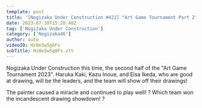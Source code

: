 ```yaml
---
template: post
title: '[Nogizaka Under Construction #422] "Art Game Tournament Part 2" 2023.07.30 OA'
date: 2023-07-30T15:28:48Z
tag: ['Nogizaka Under Construction']
category: ['Nogizaka46']
author: auto 
videoID: Hz8e3w5g8Fs
subTitle: Hz8e3w5g8Fs.vtt
---
```

Nogizaka Under Construction this time, the second half of the "Art Game Tournament 2023". Haruka Kaki, Kazu Inoue, and Eisa Ikeda, who are good at drawing, will be the leaders, and the team will show off their drawings!

The painter caused a miracle and continued to play well! ? Which team won the incandescent drawing showdown! ?

